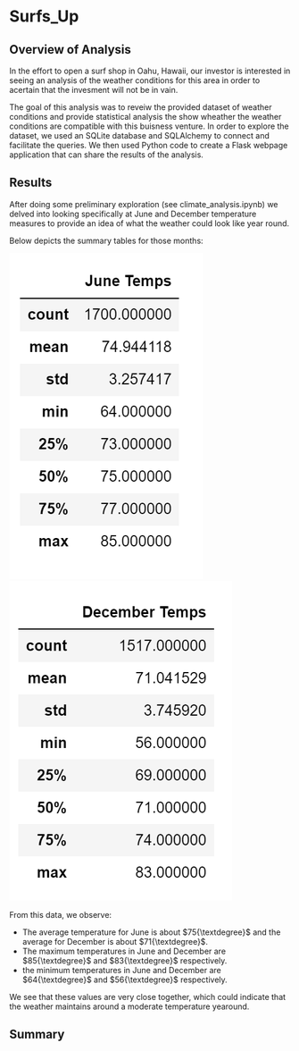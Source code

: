 # Surfs_Up

## Overview of Analysis
In the effort to open a surf shop in Oahu, Hawaii, our investor is interested in seeing an analysis of the weather conditions for this area in order to acertain that the invesment will not be in vain.

The goal of this analysis was to reveiw the provided dataset of weather conditions and provide statistical analysis the show wheather the weather conditions are compatible with this buisness venture. In order to explore the dataset, we used an SQLite database and SQLAlchemy to connect and facilitate the queries. We then used Python code to create a Flask webpage application that can share the results of the analysis. 

## Results
After doing some preliminary exploration (see climate_analysis.ipynb) we delved into looking specifically at June and December temperature measures to provide an idea of what the weather could look like year round. 

Below depicts the summary tables for those months:

![June Temps Data Summary](https://raw.githubusercontent.com/chichi-ugo/Surfs_Up/381ef7d9eedeab76e9af7ce0cf683c0d2e5d0fc1/images/June_temps_sum.PNG) ![December Temps Summary](https://raw.githubusercontent.com/chichi-ugo/Surfs_Up/381ef7d9eedeab76e9af7ce0cf683c0d2e5d0fc1/images/Dec_temps_sum.PNG)

From this data, we observe:
- The average temperature for June is about $75{\textdegree}$ and the average for December is about $71{\textdegree}$. 
- The maximum temperatures in June and December are $85{\textdegree}$ and $83{\textdegree}$ respectively.
- the minimum temperatures in June and December are $64{\textdegree}$ and $56{\textdegree}$ respectively.

We see that these values are very close together, which could indicate that the weather maintains around a moderate temperature yearound.

## Summary
